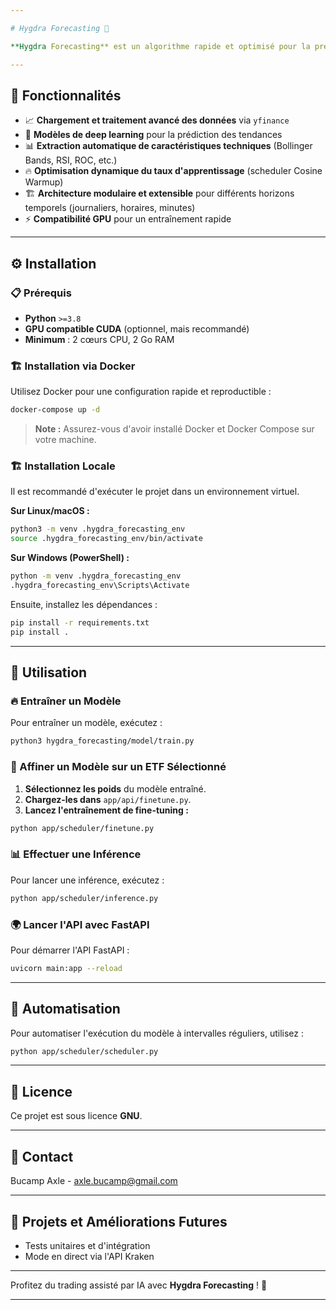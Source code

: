 ```yaml
---

# Hygdra Forecasting 🚀

**Hygdra Forecasting** est un algorithme rapide et optimisé pour la prévision des tendances boursières, conçu pour aider les traders à prendre des décisions plus sûres et à maximiser leurs opportunités sur les marchés financiers.

---
```


## 📌 Fonctionnalités

- 📈 **Chargement et traitement avancé des données** via `yfinance`
- 🧠 **Modèles de deep learning** pour la prédiction des tendances
- 📊 **Extraction automatique de caractéristiques techniques** (Bollinger Bands, RSI, ROC, etc.)
- 🔥 **Optimisation dynamique du taux d'apprentissage** (scheduler Cosine Warmup)
- 🏗️ **Architecture modulaire et extensible** pour différents horizons temporels (journaliers, horaires, minutes)
- ⚡ **Compatibilité GPU** pour un entraînement rapide

---

## ⚙️ Installation

### 📋 Prérequis

- **Python** `>=3.8`
- **GPU compatible CUDA** (optionnel, mais recommandé)
- **Minimum** : 2 cœurs CPU, 2 Go RAM

### 🏗️ Installation via Docker

Utilisez Docker pour une configuration rapide et reproductible :

```bash
docker-compose up -d
```

> **Note :** Assurez-vous d'avoir installé Docker et Docker Compose sur votre machine.

### 🏗️ Installation Locale

Il est recommandé d'exécuter le projet dans un environnement virtuel.

**Sur Linux/macOS :**

```bash
python3 -m venv .hygdra_forecasting_env
source .hygdra_forecasting_env/bin/activate
```

**Sur Windows (PowerShell) :**

```bash
python -m venv .hygdra_forecasting_env
.hygdra_forecasting_env\Scripts\Activate
```

Ensuite, installez les dépendances :

```bash
pip install -r requirements.txt
pip install .
```

---

## 🚀 Utilisation

### 🔥 Entraîner un Modèle

Pour entraîner un modèle, exécutez :

```bash
python3 hygdra_forecasting/model/train.py
```

### 🎯 Affiner un Modèle sur un ETF Sélectionné

1. **Sélectionnez les poids** du modèle entraîné.
2. **Chargez-les dans** `app/api/finetune.py`.
3. **Lancez l'entraînement de fine-tuning :**

```bash
python app/scheduler/finetune.py
```

### 📊 Effectuer une Inférence

Pour lancer une inférence, exécutez :

```bash
python app/scheduler/inference.py
```

### 🌍 Lancer l'API avec FastAPI

Pour démarrer l'API FastAPI :

```bash
uvicorn main:app --reload
```

---

## 🤖 Automatisation

Pour automatiser l'exécution du modèle à intervalles réguliers, utilisez :

```bash
python app/scheduler/scheduler.py
```

---

## 📜 Licence

Ce projet est sous licence **GNU**.

---

## 📧 Contact

Bucamp Axle - [axle.bucamp@gmail.com](mailto:axle.bucamp@gmail.com)

---

## 🚀 Projets et Améliorations Futures

- Tests unitaires et d'intégration
- Mode en direct via l'API Kraken

---

Profitez du trading assisté par IA avec **Hygdra Forecasting** ! 🚀

---